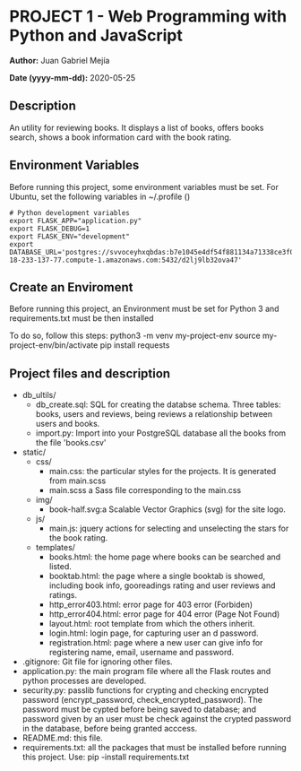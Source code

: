 # PROJECT 1 - Web Programming with Python and JavaScript

**Author:** 			Juan Gabriel Mejía

**Date (yyyy-mm-dd):**	2020-05-25

## Description

An utility for reviewing books. It displays a list of books, offers books search, shows a book information card with the book rating.

## Environment Variables

 Before running this project, some environment variables must be set.
 For Ubuntu, set the following variables in ~/.profile ()

 	# Python development variables
	export FLASK_APP="application.py"
	export FLASK_DEBUG=1
	export FLASK_ENV="development"
	export DATABASE_URL='postgres://svvoceyhxqbdas:b7e1045e4df54f881134a71338ce3f0d62508ae2c2fd43155689dbb219ac747b@ec2-18-233-137-77.compute-1.amazonaws.com:5432/d2lj9lb32ova47'


## Create an Enviroment 

 Before running this project, an Environment must be set for Python 3 and requirements.txt must be then installed

 To do so, follow this steps:
	python3 -m venv my-project-env
	source my-project-env/bin/activate
	pip install requests

## Project files and description

* db_ultils/
  * db_create.sql:  SQL for creating the databse schema. Three tables: books, users and reviews, being reviews a relationship between users and books. 
  * import.py:      Import into your PostgreSQL database all the books from the file 'books.csv'
* static/
  * css/
    * main.css: 	the particular styles for the projects. It is generated from main.scss
    * main.scss     a Sass file corresponding to the main.css
  * img/
  	* book-half.svg:a Scalable Vector Graphics (svg) for the site logo.
  * js/
  	* main.js: 		jquery actions for selecting and unselecting the stars for the book rating.
  * templates/
  	* books.html: 	the home page where books can be searched and listed.  	
  	* booktab.html: the page where a single booktab is showed, including book info, gooreadings rating and user reviews and ratings.
  	* http_error403.html: error page for 403 error (Forbiden)
  	* http_error404.html: error page for 404 error (Page Not Found)
  	* layout.html: 	root template from which the others inherit. 
  	* login.html: 	login page, for capturing user an d password.
  	* registration.html: page where a new user can give info for registering name, email, username and password.
* .gitignore: 		Git file for ignoring other files.
* application.py: 	the main program file where all the Flask routes and python processes are developed.
* security.py: 		passlib functions for crypting and checking encrypted password (encrypt_password, check_encrypted_password). The password must be cypted before being saved to database; and password given by an user must be check against the crypted password in the database, before being granted acccess.
* README.md: 		this file.
* requirements.txt: all the packages that must be installed before running this project. Use: pip -install requirements.txt


